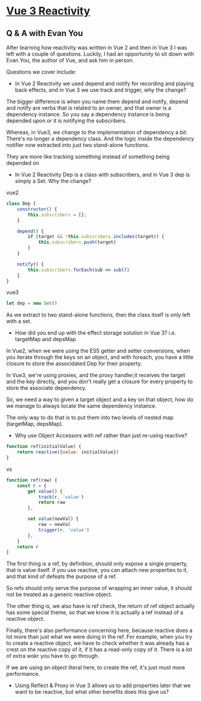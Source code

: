 # [Vue 3 Reactivity](https://www.vuemastery.com/courses/vue-3-reactivity/vue3-reactivity/)

## Q & A with Evan You

After learning how reactivity was written in Vue 2 and then in Vue 3 I was left with a couple of questions. Luckily, I had an opportunity to sit down with Evan You, the author of Vue, and ask him in person.

Questions we cover include:

- In Vue 2 Reactivity we used depend and notify for recording and playing back effects, and in Vue 3 we use track and trigger, why the change?

The bigger difference is when you name them depend and notify, depend and notify are verbs that is related to an owner, and that owner is a dependency instance. So you say a dependency instance is being depended upon or it is notifying the subscribers.

Whereas, in Vue3, we change to the implementation of dependency a bit. There's no longer a dependency class. And the logic inside the dependency notifier now extracted into just two stand-alone functions.

They are more like tracking something instead of something being depended on

- In Vue 2 Reactivity Dep is a class with subscribers, and in Vue 3 dep is simply a Set. Why the change?

vue2

```javaScript
class Dep {
    constructor() {
        this.subscribers = [];
    }

    depend() {
        if (target && !this.subscribers.includes(target)) {
            this.subscribers.push(target)
        }
    }

    notify() {
        this.subscribers.forEach(sub => sub())
    }
}
```

vue3

```javaScript
let dep = new Set()
```

As we extract to two stand-alone functions, then the class itself is only left with a set.

- How did you end up with the effect storage solution in Vue 3? i.e. targetMap and depsMap

In Vue2, when we were using the ES5 getter and setter conversions, when you iterate through the keys on an object, and with foreach, you have a little closure to store the associdated Dep for their property.

In Vue3, we're using proxies, and the proxy handler,it receives the target and the key directly, and you don't really get a closure for every property to store the associate dependency.

So, we need a way to given a target object and a key on that object, how do we manage to always locate the same dependency instance.

The only way to do that is to put them into two levels of nested map (targetMap, depsMap).

- Why use Object Accessors with ref rather than just re-using reactive?

```javaScript
function ref(initialValue) {
    return reactive({value: initialValue})
}
```

vs

```javaScript
function ref(raw) {
    const r = {
        get value() {
            track(r, 'value')
            return raw
        },

        set value(newVal) {
            raw = newVal
            trigger(r, 'value')
        },
    }
    return r
}
```

The first thing is a ref, by definition, should only expose a single property, that is value itself.
if you use reactive, you can attach new properties to it, and that kind of defeats the purpose of a ref.

So refs should only serve the purpose of wrapping an inner value, it should not be treated as a generic reactive object.

The other thing is, we also have is ref check, the return of ref object actually has some special theme, so that we know it is actually a ref instead of a reactive object.

Finally, there's also performance concerning here, because reactive does a lot more than just what we were doing in the ref. For example, when you try to create a reactive object, we have to check whether it was already has a crest on the reactive copy of it, if it has a read-only copy of it. There is a lot of extra wokr you have to go through.

If we are using an object literal here, to create the ref, it's just must more performance.

- Using Reflect & Proxy in Vue 3 allows us to add properties later that we want to be reactive, but what other benefits does this give us?
